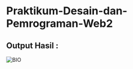 # Praktikum-Desain-dan-Pemrograman-Web2

## Output Hasil :
![BIO](https://user-images.githubusercontent.com/56437913/139231477-0c6e7427-f2ab-46a9-ae02-2de10d8b2af1.png)
